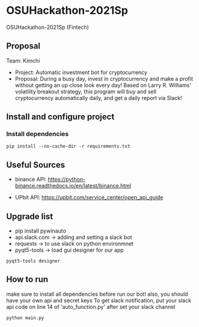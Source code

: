 # OSUHackathon-2021Sp
OSUHackathon-2021Sp (Fintech)

## Proposal
Team: Kimchi
* Project: Automatic investment bot for cryptocurrency
* Proposal: During a busy day, invest in cryptocurrency and make a profit without getting an up close look every day! Based on Larry R. Williams' volatility breakout strategy, this program will buy and sell cryptocurrency automatically daily, and get a daily report via Slack!

## Install and configure project

### Install dependencies

```
pip install --no-cache-dir -r requirements.txt

```

## Useful Sources
* binance API: https://python-binance.readthedocs.io/en/latest/binance.html

* UPbit API: https://upbit.com/service_center/open_api_guide


## Upgrade list
* pip install pywinauto
* api.slack.com -> adding and setting a slack bot
* requests -> to use slack on python environmnet
* pyqt5-tools -> load gui designer for our app
```
pyqt5-tools designer
```

## How to run
make sure to install all dependencies before run our bot!
also, you should have your own api and secret keys
To get slack notification, put your slack api code on line 14 of 'auto_function.py' after set your slack channel
 
``` python main.py ```